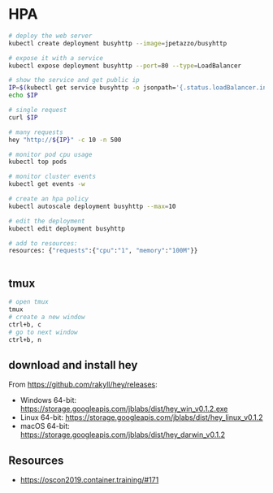 # HPA

```bash
# deploy the web server
kubectl create deployment busyhttp --image=jpetazzo/busyhttp

# expose it with a service
kubectl expose deployment busyhttp --port=80 --type=LoadBalancer

# show the service and get public ip
IP=$(kubectl get service busyhttp -o jsonpath='{.status.loadBalancer.ingress[0].ip}')
echo $IP

# single request
curl $IP

# many requests
hey "http://${IP}" -c 10 -n 500

# monitor pod cpu usage
kubectl top pods

# monitor cluster events
kubectl get events -w

# create an hpa policy
kubectl autoscale deployment busyhttp --max=10

# edit the deployment
kubectl edit deployment busyhttp

# add to resources:
resources: {"requests":{"cpu":"1", "memory":"100M"}}



```

## tmux

```bash
# open tmux
tmux
# create a new window
ctrl+b, c
# go to next window
ctrl+b, n
```

## download and install hey

From <https://github.com/rakyll/hey/releases>:
- Windows 64-bit: https://storage.googleapis.com/jblabs/dist/hey_win_v0.1.2.exe
- Linux 64-bit: https://storage.googleapis.com/jblabs/dist/hey_linux_v0.1.2
- macOS 64-bit: https://storage.googleapis.com/jblabs/dist/hey_darwin_v0.1.2

## Resources
- https://oscon2019.container.training/#171
